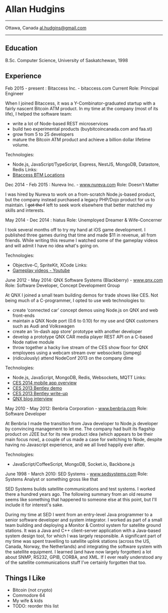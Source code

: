 Allan Hudgins
=============

--------------------     --------------------
Ottawa, Canada           al.hudgins@gmail.com
--------------------     --------------------

Education
---------
B.Sc. Computer Science, University of Saskatchewan, 1998

Experience
----------
Feb 2015 - present : Bitaccess Inc. - bitaccess.com
Current Role: Principal Engineer

When I joined Bitaccess, it was a Y-Combinator-graduated startup with a fairly
nascent Bitcoin ATM product. In my time at the company (most of its life), I
helped the software team:
 - write a lot of Node-based REST microservices
 - build two experimental products (buybitcoincanada.com and faa.st)
 - grow from 5 to 25 developers
 - mature the Bitcoin ATM product and achieve a billion dollar lifetime volume.

Technologies:
 - Node.js, JavaScript/TypeScript, Express, NestJS, MongoDB, Datastore, Redis
Links:
 - [Bitaccess BTM Locations](https://bitaccess.com/locations)

Dec 2014 - Feb 2015 : Nureva Inc. - www.nureva.com
Role: Doesn't Matter

I was hired by Nureva to work on a from-scratch Node.js-based product,
but the company instead purchased a legacy PHP/Dojo product for us to
maintain. I ~~got the f~~ left to seek work elsewhere that better
matched my skills and interests.

May 2014 - Dec 2014 : hiatus
Role: Unemployed Dreamer & Wife-Concerner

I took several months off to try my hand at iOS game development.
I published three games during that time and made $11 in revenue,
all from friends. While writing this resume I watched some of the
gameplay videos and will admit I have no idea what's going on.

Technologies:
 - Objective-C, SpriteKit, XCode
Links:
 - [Gameplay videos - Youtube](http://bit.ly/10x5p5x)

June 2012 - May 2014: QNX Software Systems (Blackberry) - www.qnx.com
Role: Software Developer, Concept Development Group

At QNX I joined a small team building demos for trade shows like CES. Not being
much of a C-programmer, I opted to use web technologies to:
 - create ‘connected car’ concept demos using Node.js on QNX and web front-ends
 - maintain a QNX Node port (0.6 to 0.10) for my use and QNX customers such as Audi and Volkswagen
 - create an ‘in-dash app store’ prototype with another developer
 - develop a prototype QNX CAR media player REST API on a C-based Node native module
 - throw together a hacky live stream of the CES show floor for QNX employees using a
   webcam stream over websockets (jsmpeg)
 - (ridiculously) attend NodeConf 2013 on the company dime

Technologies:
 - Node.js, JavaScript, MongoDB, Redis, Websockets, MQTT
Links:
 - [CES 2014 mobile app overview](http://qnxauto.blogspot.ca/2014/01/qnx-at-ces-key-fob-on-steroids.html)
 - [CES 2013 Bentley demo](https://www.youtube.com/watch?v=SSwRsJLSXjY)
 - [CES 2013 Bentley write-up](http://qnxauto.blogspot.ca/2013/12/the-ultimate-show-me-car.html)
 - [QNX blog interview](http://qnxauto.blogspot.ca/2012/12/meet-qnx-concept-team-allan-hudgins-web.html)

May 2010 - May 2012: Benbria Corporation - www.benbria.com
Role: Software Developer

At Benbria I made the transition from Java developer to Node.js developer by
convincing management to let me. The company had built its flagship product
on J2EE but for its new product idea (which appears to be their main focus
now), a couple of us made a case for switching to Node, despite having no
Javascript experience, and we all lived happily ever after.

Technologies:
 - JavaScript/CoffeeScript, MongoDB, Socket.io, Backbone.js

June 1998 - March 2010: SED Systems - www.sedsystems.com
Role: Systems Analyst or something gross like that

SED Systems builds satellite communications and test systems. I worked there a
hundred years ago. The following summary from an old resume seems like something
that happened to someone else at this point, but I'll include it for interest's sake.

During my time at SED I went from an entry-level Java programmer to a senior
software developer and system integrator. I worked as part of a small team
building and deploying a Monitor & Control system for satellite ground stations.
It was a Java and C++ client-server application with a Java-based system design
tool, for which I was largely responsible. A significant part of my time was
spent travelling to satellite uplink stations (across the US, Canada, Norway,
the Netherlands) and integrating the software system with the satellite equipment.
I learned (and have now largely forgotten) a lot about SNMP, RS232, GPIB, CORBA,
and XML. If I ever really understood any of the satellite communications stuff
I’ve certainly forgotten that too.

Things I Like
-------------

 - Bitcoin (not crypto)
 - Commodore 64
 - My wife & kids
 - TODO: reorder this list
